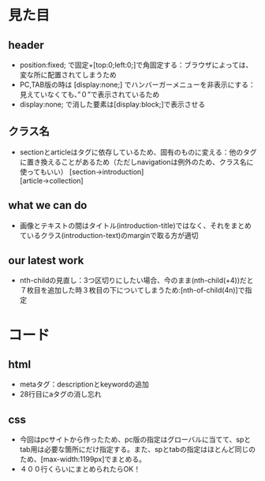 
# 見た目
## header
- position:fixed; で固定+[top:0;left:0;]で角固定する：ブラウザによっては、変な所に配置されてしまうため
- PC,TAB版の時は [display:none;] でハンバーガーメニューを非表示にする：見えていなくても、”０”で表示されているため
- display:none; で消した要素は[display:block;]で表示させる
## クラス名
- sectionとarticleはタグに依存しているため、固有のものに変える：他のタグに置き換えることがあるため（ただしnavigationは例外のため、クラス名に使ってもいい）
[section→introduction]<br>[article→collection]
## what we can do
- 画像とテキストの間はタイトル(introduction-title)ではなく、それをまとめているクラス(introduction-text)のmarginで取る方が適切
## our latest work
- nth-childの見直し：3つ区切りにしたい場合、今のまま(nth-child(+4))だと７枚目を追加した時３枚目の下についてしまうため:[nth-of-child(4n)]で指定
# コード
## html
- metaタグ：descriptionとkeywordの追加
- 28行目にaタグの消し忘れ
## css
- 今回はpcサイトから作ったため、pc版の指定はグローバルに当てて、spとtab用は必要な箇所にだけ指定する。また、spとtabの指定はほとんど同じのため、[max-width:1199px]でまとめる。
- ４００行くらいにまとめられたらOK！